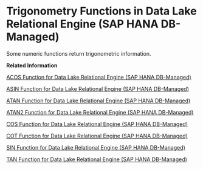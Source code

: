 <!-- loio8389fa72d6f64872ab24efad9d9cfc8e -->

# Trigonometry Functions in Data Lake Relational Engine \(SAP HANA DB-Managed\)

Some numeric functions return trigonometric information.

**Related Information**  


[ACOS Function for Data Lake Relational Engine \(SAP HANA DB-Managed\)](acos-function-for-data-lake-relational-engine-sap-hana-db-managed-0fc7b1b.md "Returns the arc-cosine, in radians, of a numeric expression.")

[ASIN Function for Data Lake Relational Engine \(SAP HANA DB-Managed\)](asin-function-for-data-lake-relational-engine-sap-hana-db-managed-a56e5e5.md "Returns the arc-sine, in radians, of a number.")

[ATAN Function for Data Lake Relational Engine \(SAP HANA DB-Managed\)](atan-function-for-data-lake-relational-engine-sap-hana-db-managed-4d0428a.md "Returns the arc-tangent, in radians, of a number.")

[ATAN2 Function for Data Lake Relational Engine \(SAP HANA DB-Managed\)](atan2-function-for-data-lake-relational-engine-sap-hana-db-managed-8081001.md "Returns the arc-tangent, in radians, of the ratio of two numbers.")

[COS Function for Data Lake Relational Engine \(SAP HANA DB-Managed\)](cos-function-for-data-lake-relational-engine-sap-hana-db-managed-0713b65.md "Returns the cosine of a number, expressed in radians.")

[COT Function for Data Lake Relational Engine \(SAP HANA DB-Managed\)](cot-function-for-data-lake-relational-engine-sap-hana-db-managed-efe32d9.md "Returns the cotangent of a number, expressed in radians.")

[SIN Function for Data Lake Relational Engine \(SAP HANA DB-Managed\)](sin-function-for-data-lake-relational-engine-sap-hana-db-managed-41f4aed.md "Returns the sine of a number, expressed in radians.")

[TAN Function for Data Lake Relational Engine \(SAP HANA DB-Managed\)](tan-function-for-data-lake-relational-engine-sap-hana-db-managed-e2c7061.md "Returns the tangent of a number.")

